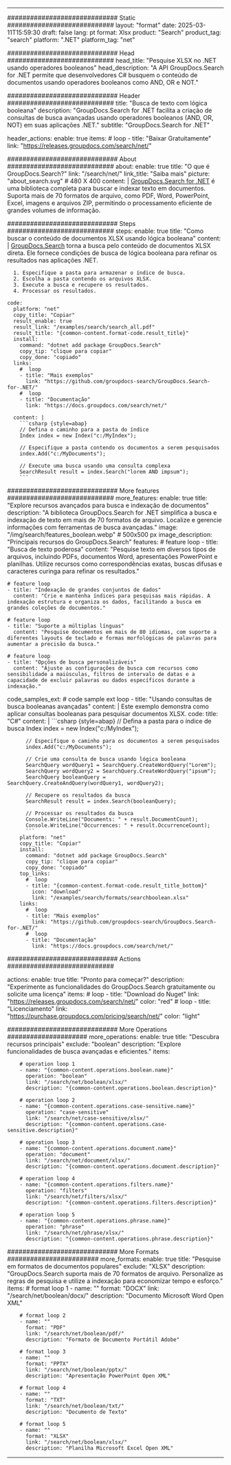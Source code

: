 
---
############################# Static ############################
layout: "format"
date:  2025-03-11T15:59:30
draft: false
lang: pt
format: Xlsx
product: "Search"
product_tag: "search"
platform: ".NET"
platform_tag: "net"

############################# Head ############################
head_title: "Pesquise XLSX no .NET usando operadores booleanos"
head_description: "A API GroupDocs.Search for .NET permite que desenvolvedores C# busquem o conteúdo de documentos usando operadores booleanos como AND, OR e NOT."

############################# Header ############################
title: "Busca de texto com lógica booleana" 
description: "GroupDocs.Search for .NET facilita a criação de consultas de busca avançadas usando operadores booleanos (AND, OR, NOT) em suas aplicações .NET."
subtitle: "GroupDocs.Search for .NET" 

header_actions:
  enable: true
  items:
    #  loop
    - title: "Baixar Gratuitamente"
      link: "https://releases.groupdocs.com/search/net/"
      
############################# About ############################
about:
    enable: true
    title: "O que é GroupDocs.Search?"
    link: "/search/net/"
    link_title: "Saiba mais"
    picture: "about_search.svg" # 480 X 400
    content: |
       [GroupDocs.Search for .NET](/search/net/) é uma biblioteca completa para buscar e indexar texto em documentos. Suporta mais de 70 formatos de arquivo, como PDF, Word, PowerPoint, Excel, imagens e arquivos ZIP, permitindo o processamento eficiente de grandes volumes de informação.

############################# Steps ############################
steps:
    enable: true
    title: "Como buscar o conteúdo de documentos XLSX usando lógica booleana"
    content: |
      [GroupDocs.Search](/search/net/) torna a busca pelo conteúdo de documentos XLSX direta. Ele fornece condições de busca de lógica booleana para refinar os resultados nas aplicações .NET.
      
      1. Especifique a pasta para armazenar o índice de busca.
      2. Escolha a pasta contendo os arquivos XLSX.
      3. Execute a busca e recupere os resultados.
      4. Processar os resultados.
   
    code:
      platform: "net"
      copy_title: "Copiar"
      result_enable: true
      result_link: "/examples/search/search_all.pdf"
      result_title: "{common-content.format-code.result_title}"
      install:
        command: "dotnet add package GroupDocs.Search"
        copy_tip: "clique para copiar"
        copy_done: "copiado"
      links:
        #  loop
        - title: "Mais exemplos"
          link: "https://github.com/groupdocs-search/GroupDocs.Search-for-.NET/"
        #  loop
        - title: "Documentação"
          link: "https://docs.groupdocs.com/search/net/"
          
      content: |
        ```csharp {style=abap}
        // Defina o caminho para a pasta do índice
        Index index = new Index("c:/MyIndex");

        // Especifique a pasta contendo os documentos a serem pesquisados
        index.Add("c:/MyDocuments");

        // Execute uma busca usando uma consulta complexa
        SearchResult result = index.Search("lorem AND impsum");
        ```            

############################# More features ############################
more_features:
  enable: true
  title: "Explore recursos avançados para busca e indexação de documentos"
  description: "A biblioteca GroupDocs.Search for .NET simplifica a busca e indexação de texto em mais de 70 formatos de arquivo. Localize e gerencie informações com ferramentas de busca avançadas."
  image: "/img/search/features_boolean.webp" # 500x500 px
  image_description: "Principais recursos do GroupDocs.Search"
  features:
    # feature loop
    - title: "Busca de texto poderosa"
      content: "Pesquise texto em diversos tipos de arquivos, incluindo PDFs, documentos Word, apresentações PowerPoint e planilhas. Utilize recursos como correspondências exatas, buscas difusas e caracteres curinga para refinar os resultados."

    # feature loop
    - title: "Indexação de grandes conjuntos de dados"
      content: "Crie e mantenha índices para pesquisas mais rápidas. A indexação estrutura e organiza os dados, facilitando a busca em grandes coleções de documentos."

    # feature loop
    - title: "Suporte a múltiplas línguas"
      content: "Pesquise documentos em mais de 80 idiomas, com suporte a diferentes layouts de teclado e formas morfológicas de palavras para aumentar a precisão da busca."

    # feature loop
    - title: "Opções de busca personalizáveis"
      content: "Ajuste as configurações de busca com recursos como sensibilidade a maiúsculas, filtros de intervalo de datas e a capacidade de excluir palavras ou dados específicos durante a indexação."
      
  code_samples_ext:
    # code sample ext loop
    - title: "Usando consultas de busca booleanas avançadas"
      content: |
        Este exemplo demonstra como aplicar consultas booleanas para pesquisar documentos XLSX.
      code:
        title: "C#"
        content: |
          ```csharp {style=abap}
          // Defina a pasta para o índice de busca
          Index index = new Index("c:/MyIndex");
              
          // Especifique o caminho para os documentos a serem pesquisados
          index.Add("c:/MyDocuments");

          // Crie uma consulta de busca usando lógica booleana
          SearchQuery wordQuery1 = SearchQuery.CreateWordQuery("Lorem");
          SearchQuery wordQuery2 = SearchQuery.CreateWordQuery("ipsum");
          SearchQuery booleanQuery = SearchQuery.CreateAndQuery(wordQuery1, wordQuery2);

          // Recupere os resultados da busca
          SearchResult result = index.Search(booleanQuery);
          
          // Processar os resultados da busca
          Console.WriteLine("Documents: " + result.DocumentCount);
          Console.WriteLine("Occurrences: " + result.OccurrenceCount);
          ```
        platform: "net"
        copy_title: "Copiar"
        install:
          command: "dotnet add package GroupDocs.Search"
          copy_tip: "clique para copiar"
          copy_done: "copiado"
        top_links:
          #  loop
          - title: "{common-content.format-code.result_title_bottom}"
            icon: "download"
            link: "/examples/search/formats/searchboolean.xlsx"
        links:
          #  loop
          - title: "Mais exemplos"
            link: "https://github.com/groupdocs-search/GroupDocs.Search-for-.NET/"
          #  loop
          - title: "Documentação"
            link: "https://docs.groupdocs.com/search/net/"
            

            


############################# Actions ############################

actions:
  enable: true
  title: "Pronto para começar?"
  description: "Experimente as funcionalidades do GroupDocs.Search gratuitamente ou solicite uma licença"
  items:
    #  loop
    - title: "Download do Nuget"
      link: "https://releases.groupdocs.com/search/net/"
      color: "red"
        #  loop
    - title: "Licenciamento"
      link: "https://purchase.groupdocs.com/pricing/search/net/"
      color: "light"


############################# More Operations #####################
more_operations:
    enable: true
    title: "Descubra recursos principais"
    exclude: "boolean"
    description: "Explore funcionalidades de busca avançadas e eficientes."
    items: 
          
        # operation loop 1
        - name: "{common-content.operations.boolean.name}"
          operation: "boolean"
          link: "/search/net/boolean/xlsx/"
          description: "{common-content.operations.boolean.description}"

        # operation loop 2
        - name: "{common-content.operations.case-sensitive.name}"
          operation: "case-sensitive"
          link: "/search/net/case-sensitive/xlsx/"
          description: "{common-content.operations.case-sensitive.description}"

        # operation loop 3
        - name: "{common-content.operations.document.name}"
          operation: "document"
          link: "/search/net/document/xlsx/"
          description: "{common-content.operations.document.description}"

        # operation loop 4
        - name: "{common-content.operations.filters.name}"
          operation: "filters"
          link: "/search/net/filters/xlsx/"
          description: "{common-content.operations.filters.description}"

        # operation loop 5
        - name: "{common-content.operations.phrase.name}"
          operation: "phrase"
          link: "/search/net/phrase/xlsx/"
          description: "{common-content.operations.phrase.description}"
          
        
          
############################# More Formats ########################
more_formats:
    enable: true
    title: "Pesquise em formatos de documentos populares"
    exclude: "XLSX"
    description: "GroupDocs.Search suporta mais de 70 formatos de arquivo. Personalize as regras de pesquisa e utilize a indexação para economizar tempo e esforço."
    items: 
        # format loop 1
        - name: ""
          format: "DOCX"
          link: "/search/net/boolean/docx/"
          description: "Documento Microsoft Word Open XML"
          
        # format loop 2
        - name: ""
          format: "PDF"
          link: "/search/net/boolean/pdf/"
          description: "Formato de Documento Portátil Adobe"
          
        # format loop 3
        - name: ""
          format: "PPTX"
          link: "/search/net/boolean/pptx/"
          description: "Apresentação PowerPoint Open XML"

        # format loop 4
        - name: ""
          format: "TXT"
          link: "/search/net/boolean/txt/"
          description: "Documento de Texto"
          
        # format loop 5
        - name: ""
          format: "XLSX"
          link: "/search/net/boolean/xlsx/"
          description: "Planilha Microsoft Excel Open XML"
  

---